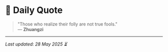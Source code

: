 # 📜 Daily Quote

> "Those who realize their folly are not true fools."  
> — **Zhuangzi**

---

_Last updated: 28 May 2025 ⏳_
